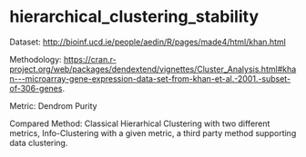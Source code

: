 # hierarchical_clustering_stability

Dataset: http://bioinf.ucd.ie/people/aedin/R/pages/made4/html/khan.html

Methodology:  https://cran.r-project.org/web/packages/dendextend/vignettes/Cluster_Analysis.html#khan---microarray-gene-expression-data-set-from-khan-et-al.-2001.-subset-of-306-genes.

Metric: Dendrom Purity

Compared Method: Classical Hierarhical Clustering with two different metrics, Info-Clustering with a given metric, a third party method supporting data clustering.
